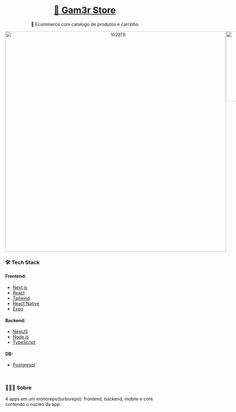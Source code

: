 <!-- Intro -->
<h1 align="center">
    <a href="https://pt-br.reactjs.org/">🤖 Gam3r Store</a>
</h1>
<p align="center">🚀 Ecommerce com catalogo de produtos e carrinho</p>

<div align="center">


  <div style="display: flex; align-items: flex-start;">
  <span>
    <img src="https://github.com/user-attachments/assets/cee5de16-b1cf-4303-ab4f-f72a80018653" alt="1022(1)" style="width: 700px; height: auto;" />
  </span>
  <span>
    <img src="https://github.com/user-attachments/assets/e91bec3b-9850-46b7-ac81-e4d686056584" alt="1022(2)" style="width: 222px; height: auto;" />
  </span>
</div>
  
</div>




<!-- TechStack -->
### 🛠 Tech Stack

#### **Frontend:**
- [Next.js](https://nextjs.org)
- [React](https://react.dev)
- [Tailwind](https://tailwindcss.com)
- [React Native](https://reactnative.dev/)
- [Expo](https://expo.io/)

#### **Backend:**
- [NestJS](https://nestjs.com)
- [Node.js](https://nodejs.org/en/)
- [TypeScript](https://www.typescriptlang.org/)

#### **DB:**
- [Postgresql](https://www.postgresql.org)

</br>

### 🧑🏻‍💻 Sobre
  4 apps em um monorepo(turborepo): frontend, backend, mobile e core contendo o nucleo da app.













